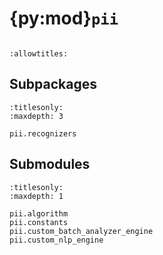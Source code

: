 # {py:mod}`pii`

```{py:module} pii
```

```{autodoc2-docstring} pii
:allowtitles:
```

## Subpackages

```{toctree}
:titlesonly:
:maxdepth: 3

pii.recognizers
```

## Submodules

```{toctree}
:titlesonly:
:maxdepth: 1

pii.algorithm
pii.constants
pii.custom_batch_analyzer_engine
pii.custom_nlp_engine
```
